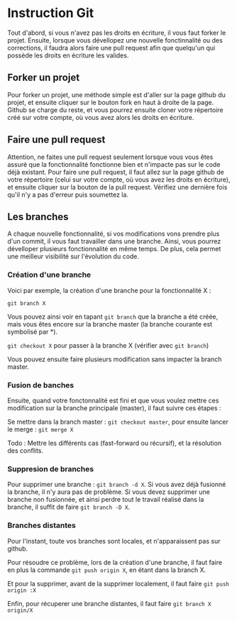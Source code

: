 # Instruction Git

Tout d'abord, si vous n'avez pas les droits en écriture, il vous faut forker le projet.
Ensuite, lorsque vous dévellopez une nouvelle fonctinnalité ou des corrections, il faudra alors faire une pull request afin que quelqu'un qui possède les droits en écriture les valides.

## Forker un projet

Pour forker un projet, une méthode simple est d'aller sur la page github du projet, et ensuite cliquer sur le bouton fork en haut à droite de la page. Github se charge du reste, et vous pourrez ensuite cloner votre répertoire créé sur votre compte, où vous avez alors les droits en écriture.

## Faire une pull request

Attention, ne faites une pull request seulement lorsque vous vous êtes assuré que la fonctionnalité fonctionne bien et n'impacte pas sur le code déjà existant.
Pour faire une pull request, il faut allez sur la page github de votre répertoire (celui sur votre compte, où vous avez les droits en écriture), et ensuite cliquer sur la bouton de la pull request. Vérifiez une dernière fois qu'il n'y a pas d'erreur puis soumettez la. 

## Les branches

A chaque nouvelle fonctionnalité, si vos modifications vons prendre plus d'un commit, il vous faut travailler dans une branche. Ainsi, vous pourrez dévelloper plusieurs fonctionnalité en même temps. De plus, cela permet une meilleur visibilité sur l'évolution du code.

### Création d'une branche

Voici par exemple, la création d'une branche pour la fonctionnalité X :

`git branch X`

Vous pouvez ainsi voir en tapant `git branch` que la branche a été créée, mais vous êtes encore sur la branche master (la branche courante est symbolisé par *).

`git checkout X` pour passer à la branche X (vérifier avec `git branch`)

Vous pouvez ensuite faire plusieurs modification sans impacter la branch master.

### Fusion de banches

Ensuite, quand votre fonctonnalité est fini et que vous voulez mettre ces modification sur la branche principale (master), il faut suivre ces étapes :

Se mettre dans la branch master : `git checkout master`, pour ensuite lancer le merge : `git merge X`

Todo : Mettre les différents cas (fast-forward ou récursif), et la résolution des conflits.

### Suppresion de branches

Pour supprimer une branche : `git branch -d X`. Si vous avez déjà fusionné la branche, il n'y aura pas de problème.
Si vous devez supprimer une branche non fusionnée, et ainsi perdre tout le travail réalisé dans la branche, il suffit de faire `git branch -D X`.

### Branches distantes
Pour l'instant, toute vos branches sont locales, et n'apparaissent pas sur github.

Pour résoudre ce problème, lors de la création d'une branche, il faut faire en plus la commande `git push origin X`, en étant dans la branch X.

Et pour la supprimer, avant de la supprimer localement, il faut faire `git push origin :X`

Enfin, pour récuperer une branche distantes, il faut faire `git branch X origin/X`